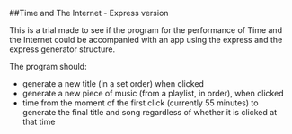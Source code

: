##Time and The Internet - Express version

This is a trial made to see if the program for the performance of Time and the Internet could be accompanied with an app using the express and the express generator structure.

The program should:
- generate a new title (in a set order) when clicked
- generate a new piece of music (from a playlist, in order), when clicked
- time from the moment of the first click (currently 55 minutes) to generate the final title and song regardless of whether it is clicked at that time

